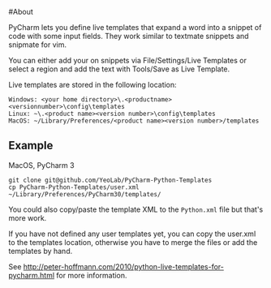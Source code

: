 #About

PyCharm lets you define live templates that expand a word into a snippet of
code with some input fields. They work similar to textmate snippets and
snipmate for vim.

You can either add your on snippets via File/Settings/Live Templates or select
a region and add the text with Tools/Save as Live Template. 

Live templates are stored in the following location:

	Windows: <your home directory>\.<productname><versionnumber>\config\templates
	Linux: ~\.<product name><version number>\config\templates
	MacOS: ~/Library/Preferences/<product name><version number>/templates
	
## Example

MacOS, PyCharm 3

```
git clone git@github.com/YeoLab/PyCharm-Python-Templates
cp PyCharm-Python-Templates/user.xml ~/Library/Preferences/PyCharm30/templates/
```

You could also copy/paste the template XML to the `Python.xml` file but that's more work.

If you have not defined any user templates yet, you can copy the user.xml to
the templates location, otherwise you have to merge the files or add the
templates by hand.

See http://peter-hoffmann.com/2010/python-live-templates-for-pycharm.html for 
more information.



